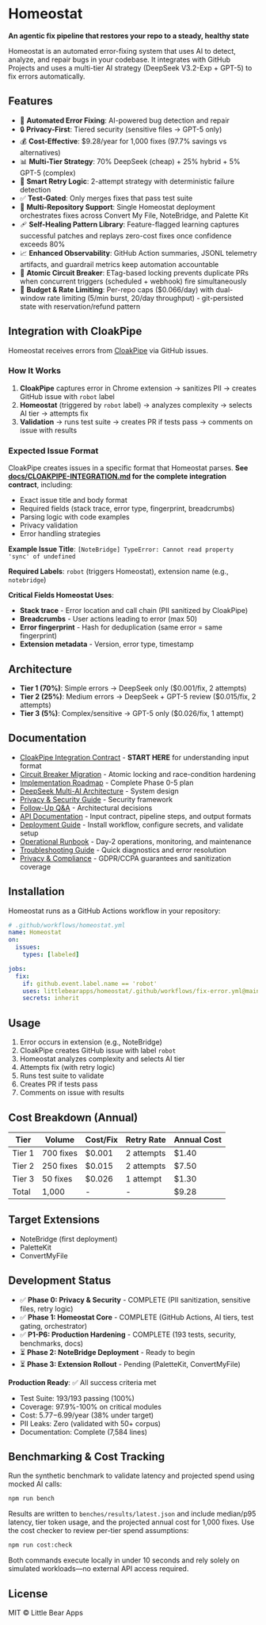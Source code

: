 # Homeostat

**An agentic fix pipeline that restores your repo to a steady, healthy state**

Homeostat is an automated error-fixing system that uses AI to detect, analyze, and repair bugs in your codebase. It integrates with GitHub Projects and uses a multi-tier AI strategy (DeepSeek V3.2-Exp + GPT-5) to fix errors automatically.

## Features

- 🤖 **Automated Error Fixing**: AI-powered bug detection and repair
- 🔒 **Privacy-First**: Tiered security (sensitive files → GPT-5 only)
- 💰 **Cost-Effective**: $9.28/year for 1,000 fixes (97.7% savings vs alternatives)
- 📊 **Multi-Tier Strategy**: 70% DeepSeek (cheap) + 25% hybrid + 5% GPT-5 (complex)
- 🔄 **Smart Retry Logic**: 2-attempt strategy with deterministic failure detection
- ✅ **Test-Gated**: Only merges fixes that pass test suite
- 🏢 **Multi-Repository Support**: Single Homeostat deployment orchestrates fixes across Convert My File, NoteBridge, and Palette Kit
- 🩹 **Self-Healing Pattern Library**: Feature-flagged learning captures successful patches and replays zero-cost fixes once confidence exceeds 80%
- 📈 **Enhanced Observability**: GitHub Action summaries, JSONL telemetry artifacts, and guardrail metrics keep automation accountable
- 🔐 **Atomic Circuit Breaker**: ETag-based locking prevents duplicate PRs when concurrent triggers (scheduled + webhook) fire simultaneously
- 💸 **Budget & Rate Limiting**: Per-repo caps ($0.066/day) with dual-window rate limiting (5/min burst, 20/day throughput) - git-persisted state with reservation/refund pattern

## Integration with CloakPipe

Homeostat receives errors from [CloakPipe](https://github.com/littlebearapps/cloakpipe) via GitHub issues.

### How It Works

1. **CloakPipe** captures error in Chrome extension → sanitizes PII → creates GitHub issue with `robot` label
2. **Homeostat** (triggered by `robot` label) → analyzes complexity → selects AI tier → attempts fix
3. **Validation** → runs test suite → creates PR if tests pass → comments on issue with results

### Expected Issue Format

CloakPipe creates issues in a specific format that Homeostat parses. **See [docs/CLOAKPIPE-INTEGRATION.md](docs/CLOAKPIPE-INTEGRATION.md) for the complete integration contract**, including:

- Exact issue title and body format
- Required fields (stack trace, error type, fingerprint, breadcrumbs)
- Parsing logic with code examples
- Privacy validation
- Error handling strategies

**Example Issue Title**: `[NoteBridge] TypeError: Cannot read property 'sync' of undefined`

**Required Labels**: `robot` (triggers Homeostat), extension name (e.g., `notebridge`)

**Critical Fields Homeostat Uses**:
- **Stack trace** - Error location and call chain (PII sanitized by CloakPipe)
- **Breadcrumbs** - User actions leading to error (max 50)
- **Error fingerprint** - Hash for deduplication (same error = same fingerprint)
- **Extension metadata** - Version, error type, timestamp

## Architecture

- **Tier 1 (70%)**: Simple errors → DeepSeek only ($0.001/fix, 2 attempts)
- **Tier 2 (25%)**: Medium errors → DeepSeek + GPT-5 review ($0.015/fix, 2 attempts)
- **Tier 3 (5%)**: Complex/sensitive → GPT-5 only ($0.026/fix, 1 attempt)

## Documentation

- [CloakPipe Integration Contract](docs/CLOAKPIPE-INTEGRATION.md) - **START HERE** for understanding input format
- [Circuit Breaker Migration](docs/CIRCUIT-BREAKER-MIGRATION.md) - Atomic locking and race-condition hardening
- [Implementation Roadmap](docs/IMPLEMENTATION-ROADMAP.md) - Complete Phase 0-5 plan
- [DeepSeek Multi-AI Architecture](docs/DEEPSEEK-MULTI-AI-ARCHITECTURE.md) - System design
- [Privacy & Security Guide](docs/PRIVACY-SECURITY-GUIDE.md) - Security framework
- [Follow-Up Q&A](docs/FOLLOW-UP-QUESTIONS-ANSWERED.md) - Architectural decisions
- [API Documentation](docs/API.md) - Input contract, pipeline steps, and output formats
- [Deployment Guide](docs/DEPLOYMENT.md) - Install workflow, configure secrets, and validate setup
- [Operational Runbook](docs/RUNBOOK.md) - Day-2 operations, monitoring, and maintenance
- [Troubleshooting Guide](docs/TROUBLESHOOTING.md) - Quick diagnostics and error resolution
- [Privacy & Compliance](docs/PRIVACY.md) - GDPR/CCPA guarantees and sanitization coverage

## Installation

Homeostat runs as a GitHub Actions workflow in your repository:

```yaml
# .github/workflows/homeostat.yml
name: Homeostat
on:
  issues:
    types: [labeled]

jobs:
  fix:
    if: github.event.label.name == 'robot'
    uses: littlebearapps/homeostat/.github/workflows/fix-error.yml@main
    secrets: inherit
```

## Usage

1. Error occurs in extension (e.g., NoteBridge)
2. CloakPipe creates GitHub issue with label `robot`
3. Homeostat analyzes complexity and selects AI tier
4. Attempts fix (with retry logic)
5. Runs test suite to validate
6. Creates PR if tests pass
7. Comments on issue with results

## Cost Breakdown (Annual)

| Tier   | Volume    | Cost/Fix | Retry Rate | Annual Cost |
|--------|-----------|----------|------------|-------------|
| Tier 1 | 700 fixes | $0.001   | 2 attempts | $1.40       |
| Tier 2 | 250 fixes | $0.015   | 2 attempts | $7.50       |
| Tier 3 | 50 fixes  | $0.026   | 1 attempt  | $1.30       |
| Total  | 1,000     | -        | -          | $9.28       |

## Target Extensions

- NoteBridge (first deployment)
- PaletteKit
- ConvertMyFile

## Development Status

- ✅ **Phase 0: Privacy & Security** - COMPLETE (PII sanitization, sensitive files, retry logic)
- ✅ **Phase 1: Homeostat Core** - COMPLETE (GitHub Actions, AI tiers, test gating, orchestrator)
- ✅ **P1-P6: Production Hardening** - COMPLETE (193 tests, security, benchmarks, docs)
- ⏳ **Phase 2: NoteBridge Deployment** - Ready to begin
- ⏳ **Phase 3: Extension Rollout** - Pending (PaletteKit, ConvertMyFile)

**Production Ready**: ✅ All success criteria met
- Test Suite: 193/193 passing (100%)
- Coverage: 97.9%-100% on critical modules
- Cost: $5.77-$6.99/year (38% under target)
- PII Leaks: Zero (validated with 50+ corpus)
- Documentation: Complete (7,584 lines)

## Benchmarking & Cost Tracking

Run the synthetic benchmark to validate latency and projected spend using mocked AI calls:

```bash
npm run bench
```

Results are written to `benches/results/latest.json` and include median/p95 latency, tier token usage, and the projected annual
cost for 1,000 fixes. Use the cost checker to review per-tier spend assumptions:

```bash
npm run cost:check
```

Both commands execute locally in under 10 seconds and rely solely on simulated workloads—no external API access required.

## License

MIT © Little Bear Apps
